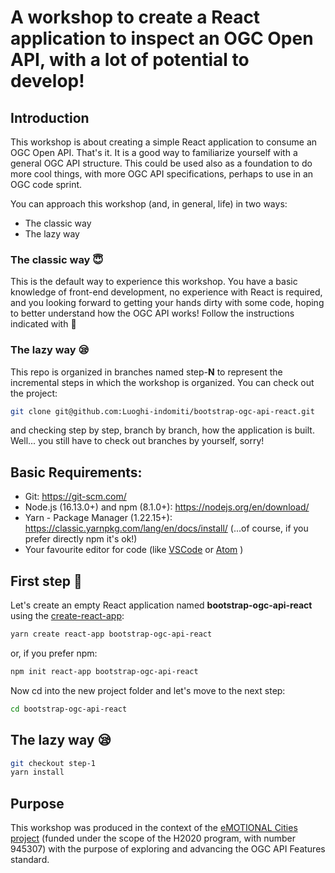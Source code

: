 # A workshop to create a React application to inspect an OGC Open API, with a lot of potential to develop!

## Introduction

This workshop is about creating a simple React application to consume an OGC Open API. That's it. It is a good way to familiarize yourself with a general OGC API structure. This could be used also as a foundation to do more cool things, with more OGC API specifications, perhaps to use in an OGC code sprint.

You can approach this workshop (and, in general, life) in two ways:

* The classic way
* The lazy way

### The classic way :innocent:

This is the default way to experience this workshop. You have a basic knowledge of front-end development, no experience with React is required, and you looking forward to getting your hands dirty with some code, hoping to better understand how the OGC API works! Follow the instructions indicated with :rocket:

### The lazy way :sleepy:

This repo is organized in branches named step-**N** to represent the incremental steps in which the workshop is organized. You can check out the project:

```bash
git clone git@github.com:Luoghi-indomiti/bootstrap-ogc-api-react.git
```

and checking step by step, branch by branch, how the application is built. Well... you still have to check out branches by yourself, sorry!


## Basic Requirements:

* Git: https://git-scm.com/
* Node.js (16.13.0+) and npm (8.1.0+): https://nodejs.org/en/download/ 
* Yarn - Package Manager (1.22.15+): https://classic.yarnpkg.com/lang/en/docs/install/ (...of course, if you prefer directly npm it's ok!)
* Your favourite editor for code (like [VSCode](https://code.visualstudio.com) or [Atom](https://atom.io) )


## First step :rocket: 

Let's create an empty React application named **bootstrap-ogc-api-react** using the [create-react-app](https://github.com/facebook/create-react-app):

```bash
yarn create react-app bootstrap-ogc-api-react
```
or, if you prefer npm:

```bash
npm init react-app bootstrap-ogc-api-react
```
Now cd into the new project folder and let's move to the next step:

```bash
cd bootstrap-ogc-api-react
```


## The lazy way :sleepy:

```bash
git checkout step-1
yarn install
```

## Purpose

This workshop was produced in the context of the [eMOTIONAL Cities project](https://emotionalcities-h2020.eu/) (funded under the
scope of the H2020 program, with number 945307) with the purpose of exploring and advancing the OGC API Features standard.

